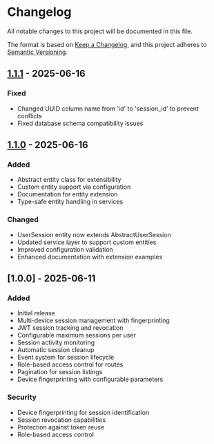 # Changelog

All notable changes to this project will be documented in this file.

The format is based on [Keep a Changelog](https://keepachangelog.com/en/1.0.0/),
and this project adheres to [Semantic Versioning](https://semver.org/spec/v2.0.0.html).

## [1.1.1] - 2025-06-16

### Fixed

- Changed UUID column name from 'id' to 'session_id' to prevent conflicts
- Fixed database schema compatibility issues

## [1.1.0] - 2025-06-16

### Added

- Abstract entity class for extensibility
- Custom entity support via configuration
- Documentation for entity extension
- Type-safe entity handling in services

### Changed

- UserSession entity now extends AbstractUserSession
- Updated service layer to support custom entities
- Improved configuration validation
- Enhanced documentation with extension examples

## [1.0.0] - 2025-06-11

### Added

- Initial release
- Multi-device session management with fingerprinting
- JWT session tracking and revocation
- Configurable maximum sessions per user
- Session activity monitoring
- Automatic session cleanup
- Event system for session lifecycle
- Role-based access control for routes
- Pagination for session listings
- Device fingerprinting with configurable parameters

### Security

- Device fingerprinting for session identification
- Session revocation capabilities
- Protection against token reuse
- Role-based access control

[1.1.1]: https://github.com/username/symfony-user-session-bundle/compare/v1.1.0...v1.1.1
[1.1.0]: https://github.com/username/symfony-user-session-bundle/releases/tag/v1.0.0
